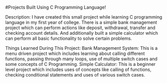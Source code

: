 #Projects Built Using C Programming Language!

Description:
I have created this small project while learning C programming language in my first year of college. 
There is a simple bank management project which can perform actions like deposit, withdrawal, transfer and checking account details. 
And additionally built a simple calculator which can perform all basic functionality to solve certain problems.

Things Learned During This Project:
Bank Management System: This is a menu driven project which includes learning about calling different functions, passing through many loops, use of multiple switch cases and some concepts of C Programming.
Simple Calculator: This is a beginner level project which includes uses of concepts like calling of functions, checking conditional statements and uses of various switch cases.
